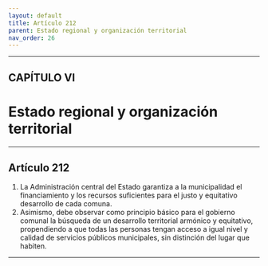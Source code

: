 ```yaml
---
layout: default
title: Artículo 212
parent: Estado regional y organización territorial
nav_order: 26
---
```


---

## CAPÍTULO VI
# Estado regional y organización territorial

---

## Artículo 212

1. La Administración central del Estado garantiza a la municipalidad el financiamiento y los recursos suficientes para el justo y equitativo desarrollo de cada comuna.
2. Asimismo, debe observar como principio básico para el gobierno comunal la búsqueda de un desarrollo territorial armónico y equitativo, propendiendo a que todas las personas tengan acceso a igual nivel y calidad de servicios públicos municipales, sin distinción del lugar que habiten.

---
